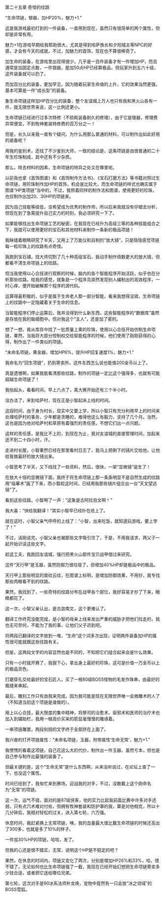 第二十五章 奇怪的纹路


“生命项链，银器，加HP20%，魅力+1.”

这是我游戏最初打到的一件装备，一直用到现在，虽然只有很简单的两个属性，但却是非常有用。

魅力+1在游戏早期给我帮助很大，尤其是得到哈萨族长和夕阳城主等NPC的好感，才会有今天的成就，不过，加魅力的首饰，现在也不算很稀奇了。

加生命的装备，在游戏里出现得很少，几乎是一百件装备才有一件增加HP，而且通常是加固定点数，一件银器，能加50点HP已经算极品，但玩家升到五六十级，这件装备就可以扔了。

而加百分比的装备，更加罕见，因为随着玩家生命值的上升，它的效果当然更强，基本可算是一件“成长型”的装备。

象生命项链这样加HP百分比的装备，整个友谊城上万人也只有我和黑火山各有一件，就无限世界来说，这一比例还更小。

生命项链已经进行过多次特修（不损耗装备耐久的修理），由于它是银器，修理费异常便宜，不到牧神套装特修费的百万分之一！

但是，长久以来我一直有个疑问，为什么用那么普通的材料，可以制作出如此好用的装备呢？

用我的鉴别术，还找了不少鉴别大师，一致的结论是，这条项链是由很普通的二十年生珍珠制成，其中还有不少杂质。

那么，除去材料的因素，生命项链的特异之处又在哪里呢。

以前我也拿《首饰图谱》和《首饰制作方法书》、《宝石打磨方法》等书籍对照过生命项链，用珍珠制作加HP的首饰，机会是比较大，而生命项链的样式也确实属于图谱“HP类项链”当中的，不过，我照着同样的制作法和图谱，使用更好的珍珠，也仅制作出加20、30HP的项链来。

因为自己技能等级低，没希望成为优秀的制作师，所以后来我就没有仔细去分析，但现在到了急需提升自己实力的时刻，我必须研究一下了。

如果能够找出生命项链工艺的秘密，在我现在已经升为高级三等的各种技能组合之下，我就可以使用更好的宝石和其他材料来制作一条新的极品项链！

我眯缝着眼睛研究了半天，又用上了万能仪和自制的“放大镜”，只是隐隐感觉项链每一粒珍珠上的纹路有点奇怪。

我跑到宝石铺，找大师切割了几十种高级宝石，我动手制作倍数更大的放大镜，但都看不清生命项链上的纹路。

但当我使用以心合技进行观察的时候，脑内的各个智能程序开始活跃，似乎也在分析那些纹路。给我的感觉，就象是一个程序员突然发现别人编制出的高效程序，一时心痒，便开始破解那个程序的源代码。

运算得最积极的，似乎是属于生命老人那一部分智能，看来我想得没错，生命项链上的纹路中一定隐藏着关于生命的信息。

当智能程序们停止运算后，我并没得到什么新东西，这些智能程序的“数据库”虽然是存放在我的脑细胞中，但对我这个“主人”，还是加了密的。

想了一想，我从库存中找了一批质量上乘的珍珠，使用以心合技开始仿制生命项链，果然，当我将大部分控制权交给智能程序的时候，他们使用了刚刚获得的心得，制作出了一件类似的项链。

“未命名项链，黄金器，增加HP6%，提升HP回复速度1%，魅力+1.”

我命名为“回生项链”，扔到寄卖所，这件东西怎么说也能值200金币以上了。

真是遗憾啊，如果我能看清那些纹路，制作的项链一定比这个强得多，也就有可能超越生命项链了！

我抬起头，看看时间，早上六点了，离大赛开始还有三个半小时。

没办法了，来到哈萨村，现在正是小智起床上线的时间。

这段时间，由于身为村长，现实中又要上学，所以小智只有充分利用早上的时间来处理哈萨村的事务，少年都是贪睡的，难得他这么有毅力，坚持了几个月。当然，这也是因为他对哈萨村和草原有着强烈的责任感，不想它们出一点问题。

这样的责任感，是我比不上的，到现在为止，我对友谊城的直接管理时间，加起来还不到二十四小时，汗。

走进村长屋，小智果然已经在那里看村日志了，我马上把剩下的镜片交给他，让他给我做最好的放大镜出来。

小智思考了半天，又下线找了一些资料，然后，很快，一架“显微镜”诞生了！

在放大十倍的显微镜下面，我终于将生命项链上那一条条明显不是自然生成的纹路用“临摹术”画了下来，而小智趁这时间，已经用我那些镜片组合出一台“天文望远镜”了。

看到这些纹路，小智啊了一声：“这象是古阿拉伯文啊！”

我大喜：“快给我翻译！”其实小智早已经扑在纸上了。

就在这时，小智父亲气呼呼的上线了：“小智，出来吃饭，就知道玩游戏，要上学了！”

不过，话刚说完，小智父亲也被那些文字吸引住了，于是，不用我请求，两父子一起开始识读这些文字。

趁这工夫，我跑回友谊城，强行把黑火山那件宝贝战甲借过来研究。

这件“天行甲”是玉器，虽然防御力很垃圾了，但增加40%HP却是极品中的极品。

天行甲上那些明显的兽纹云纹，在图谱上标明，是增加防御效果，不用抄，我专找那些肉眼看不到的纹路。

果然，我找到了，一些奇特的纹路分布在战甲各个部位，我好容易才抄了下来，眼睛都花了。

这一次，小智父亲认出，是古迦南文，这个更难认了。

翻译工作终究没能完成，是小智的母亲上线来发出严重的威胁才把他们拉走的，我也无可奈何，不能为了我的事，让他们父子迟到吧。

将两段已翻译的文字放到一堆，“生命”这个词多次出现，证明两件装备加HP的属性很可能就跟这些纹路有关。

但是，这两段文字的内容显然也是不同的，不知把它们组合起来会是什么效果。

只有一小时就开赛了，我狠下心，拿出身上最好的珍珠，这可是价值一万金币以上的极品货色。

打磨穿孔交给最好的宝石匠人，买了一根80级BOSS怪物的毛发作珠串，由最好的裁缝来串起。

最后，雕刻工作只有由我来完成，因为我可能是现在无限世界唯一会微雕术的人了（不知道当初这个项链是谁做的）。

用上以心合技，最大限度的集中精神，将祭司的治愈术、驱邪术和医师的治疗术也加入到辅助栏，我用一根高价买来的箭鼠毫慢慢的雕琢着。

一串项链雕罢，两段别扭的文字终于全部挤在上面了。

我兴奋的打开项链属性：“未命名项链，玉器，附带属性‘生命无常’，魅力+1.”

我愣愣的看着这项链，自己花这么大的代价，制作出一件玉器，虽然亏本，但也是自己参与制作出最强的装备了。

但最关键的是，这个“生命无常”是什么东西啊，从来没听说过，在论坛上查了一下，也没这个属性。

时间已经到了，我匆忙来到赛场，迎战我的对手，不过，没敢戴上这个刚命名为“无常”的项链。

这一次，运气不错，面对的是87级侠客，他的实力比起我前面比赛中许多对手还弱，只有点穴术难对付些，但拥有牧神套装和防护罩的我，算是对他相克，所以十几分钟后，我相对轻松的过关，进入第七轮，六万强。

休息时间，我赶紧换上无常项链，咦，我的血量最大值比戴生命项链的时候还高出了300多，也就是多了10%的样子。

一件加30%HP的项链，哈哈，发了。

但我的心还是很不踏实，无常，说明这个HP是不稳定的吧？

果然，在休息的时间内，项链又变化了两次，分别是增加HP26%和33%，哈，很不错了，无论如何也比生命项链强了一截，我现在已经开始幻想把生命项链寄卖多少钱合适，或者把它送给哪位兄弟。

第七轮，这次对手是90冰系法师朴龙焕，宠物中竟然有一只会放“冰之领域”的BOSS雪狐。





